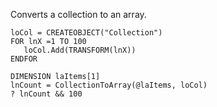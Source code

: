 ﻿Converts a collection to an array.

```foxpro
loCol = CREATEOBJECT("Collection")
FOR lnX =1 TO 100
   loCol.Add(TRANSFORM(lnX))
ENDFOR

DIMENSION laItems[1]
lnCount = CollectionToArray(@laItems, loCol)
? lnCount && 100
```